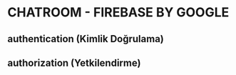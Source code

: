 # CHATROOM - FIREBASE BY GOOGLE

## authentication (Kimlik Doğrulama)

## authorization (Yetkilendirme)


